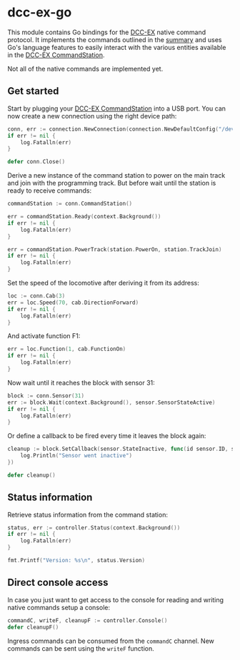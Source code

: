 # dcc-ex-go

This module contains Go bindings for the [DCC-EX](https://dcc-ex.com) native command protocol.
It implements the commands outlined in the [summary](https://dcc-ex.com/reference/software/command-summary-consolidated.html) and
uses Go's language features to easily interact with the various entities available in the [DCC-EX CommandStation](https://dcc-ex.com/ex-commandstation/index.html).

Not all of the native commands are implemented yet.

## Get started

Start by plugging your [DCC-EX CommandStation](https://dcc-ex.com/ex-commandstation/index.html) into a USB port.
You can now create a new connection using the right device path:

```go
conn, err := connection.NewConnection(connection.NewDefaultConfig("/dev/ttyACM0"))
if err != nil {
    log.Fatalln(err)
}

defer conn.Close()
```

Derive a new instance of the command station to power on the main track and join with the programming track.
But before wait until the station is ready to receive commands:

```go
commandStation := conn.CommandStation()

err = commandStation.Ready(context.Background())
if err != nil {
    log.Fatalln(err)
}

err = commandStation.PowerTrack(station.PowerOn, station.TrackJoin)
if err != nil {
    log.Fatalln(err)
}
```

Set the speed of the locomotive after deriving it from its address:

```go
loc := conn.Cab(3)
err = loc.Speed(70, cab.DirectionForward)
if err != nil {
    log.Fatalln(err)
}
```

And activate function F1:

```go
err = loc.Function(1, cab.FunctionOn)
if err != nil {
    log.Fatalln(err)
}
```

Now wait until it reaches the block with sensor 31:

```go
block := conn.Sensor(31)
err := block.Wait(context.Background(), sensor.SensorStateActive)
if err != nil {
    log.Fatalln(err)
}
```

Or define a callback to be fired every time it leaves the block again:

```go
cleanup := block.SetCallback(sensor.StateInactive, func(id sensor.ID, state sensor.State) {
    log.Println("Sensor went inactive")
})

defer cleanup()
```

## Status information

Retrieve status information from the command station:

```go
status, err := controller.Status(context.Background())
if err != nil {
    log.Fatalln(err)
}

fmt.Printf("Version: %s\n", status.Version)
```

## Direct console access

In case you just want to get access to the console for reading and writing native commands
setup a console:

```go
commandC, writeF, cleanupF := controller.Console()
defer cleanupF()
```

Ingress commands can be consumed from the `commandC` channel.
New commands can be sent using the `writeF` function.
